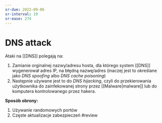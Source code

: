 ```yaml
---
sr-due: 2022-09-06
sr-interval: 19
sr-ease: 274
---
```


# DNS attack
Ataki na [[DNS]] polegają na:
1. Zamianie orginalnej nazwy/adresu hosta, dla którego system [[DNS]] wygenerował adres IP, na błędną nazwę/adres (inaczej jest to określane jako *DNS spoofing* albo *DNS cache poisoning*)
2. Następnie używane jest to do *DNS hijacking*, czyli do przekierowania użytkownika do zainfekowanej strony przez [[Malware|malware]] lub do komputera kontrolowanego przez hakera.

**Sposób obrony:**
1. Używanie randomowych portów
2. Częste aktualizacje zabezpieczeń
#review
